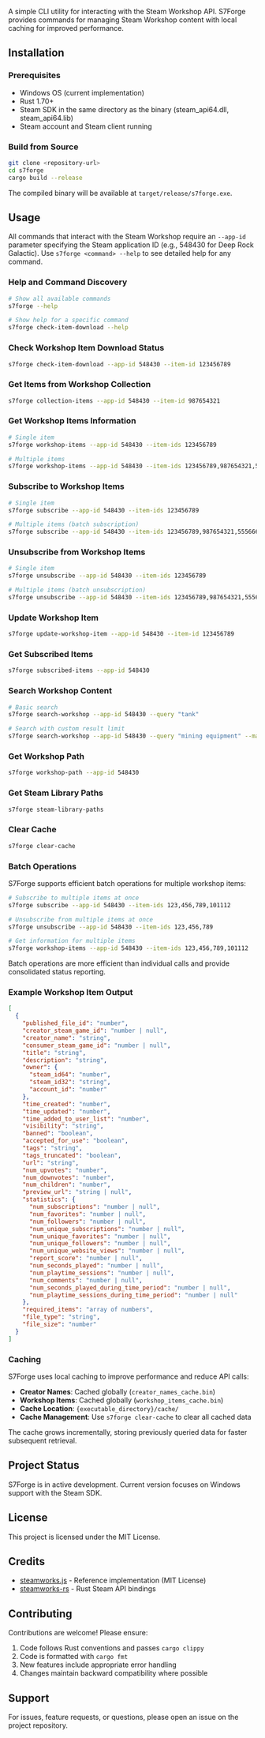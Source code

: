 A simple CLI utility for interacting with the Steam Workshop API. S7Forge provides commands for managing Steam Workshop content with local caching for improved performance.

## Installation

### Prerequisites

- Windows OS (current implementation)
- Rust 1.70+ 
- Steam SDK in the same directory as the binary (steam_api64.dll, steam_api64.lib)
- Steam account and Steam client running

### Build from Source

```bash
git clone <repository-url>
cd s7forge
cargo build --release
```

The compiled binary will be available at `target/release/s7forge.exe`.

## Usage

All commands that interact with the Steam Workshop require an `--app-id` parameter specifying the Steam application ID (e.g., 548430 for Deep Rock Galactic). Use `s7forge <command> --help` to see detailed help for any command.

### Help and Command Discovery

```bash
# Show all available commands
s7forge --help

# Show help for a specific command
s7forge check-item-download --help
```

### Check Workshop Item Download Status

```bash
s7forge check-item-download --app-id 548430 --item-id 123456789
```

### Get Items from Workshop Collection

```bash
s7forge collection-items --app-id 548430 --item-id 987654321
```

### Get Workshop Items Information

```bash
# Single item
s7forge workshop-items --app-id 548430 --item-ids 123456789

# Multiple items
s7forge workshop-items --app-id 548430 --item-ids 123456789,987654321,555666777
```

### Subscribe to Workshop Items

```bash
# Single item
s7forge subscribe --app-id 548430 --item-ids 123456789

# Multiple items (batch subscription)
s7forge subscribe --app-id 548430 --item-ids 123456789,987654321,555666777
```

### Unsubscribe from Workshop Items

```bash
# Single item
s7forge unsubscribe --app-id 548430 --item-ids 123456789

# Multiple items (batch unsubscription)
s7forge unsubscribe --app-id 548430 --item-ids 123456789,987654321,555666777
```

### Update Workshop Item

```bash
s7forge update-workshop-item --app-id 548430 --item-id 123456789
```

### Get Subscribed Items

```bash
s7forge subscribed-items --app-id 548430
```

### Search Workshop Content

```bash
# Basic search
s7forge search-workshop --app-id 548430 --query "tank"

# Search with custom result limit
s7forge search-workshop --app-id 548430 --query "mining equipment" --max-results 20
```

### Get Workshop Path

```bash
s7forge workshop-path --app-id 548430
```

### Get Steam Library Paths

```bash
s7forge steam-library-paths
```

### Clear Cache

```bash
s7forge clear-cache
```

### Batch Operations

S7Forge supports efficient batch operations for multiple workshop items:

```bash
# Subscribe to multiple items at once
s7forge subscribe --app-id 548430 --item-ids 123,456,789,101112

# Unsubscribe from multiple items at once  
s7forge unsubscribe --app-id 548430 --item-ids 123,456,789

# Get information for multiple items
s7forge workshop-items --app-id 548430 --item-ids 123,456,789,101112
```

Batch operations are more efficient than individual calls and provide consolidated status reporting.

### Example Workshop Item Output

```json
[
  {
    "published_file_id": "number",
    "creator_steam_game_id": "number | null",
    "creator_name": "string",
    "consumer_steam_game_id": "number | null",
    "title": "string",
    "description": "string",
    "owner": {
      "steam_id64": "number",
      "steam_id32": "string",
      "account_id": "number"
    },
    "time_created": "number",
    "time_updated": "number",
    "time_added_to_user_list": "number",
    "visibility": "string",
    "banned": "boolean",
    "accepted_for_use": "boolean",
    "tags": "string",
    "tags_truncated": "boolean",
    "url": "string",
    "num_upvotes": "number",
    "num_downvotes": "number",
    "num_children": "number",
    "preview_url": "string | null",
    "statistics": {
      "num_subscriptions": "number | null",
      "num_favorites": "number | null",
      "num_followers": "number | null",
      "num_unique_subscriptions": "number | null",
      "num_unique_favorites": "number | null",
      "num_unique_followers": "number | null",
      "num_unique_website_views": "number | null",
      "report_score": "number | null",
      "num_seconds_played": "number | null",
      "num_playtime_sessions": "number | null",
      "num_comments": "number | null",
      "num_seconds_played_during_time_period": "number | null",
      "num_playtime_sessions_during_time_period": "number | null"
    },
    "required_items": "array of numbers",
    "file_type": "string",
    "file_size": "number"
  }
]
```

### Caching

S7Forge uses local caching to improve performance and reduce API calls:

- **Creator Names**: Cached globally (`creator_names_cache.bin`)
- **Workshop Items**: Cached globally (`workshop_items_cache.bin`)
- **Cache Location**: `{executable_directory}/cache/`
- **Cache Management**: Use `s7forge clear-cache` to clear all cached data

The cache grows incrementally, storing previously queried data for faster subsequent retrieval.

## Project Status

S7Forge is in active development. Current version focuses on Windows support with the Steam SDK.

## License

This project is licensed under the MIT License.

## Credits

- [steamworks.js](https://github.com/ceifa/steamworks.js) - Reference implementation (MIT License)
- [steamworks-rs](https://github.com/Noxime/steamworks-rs) - Rust Steam API bindings

## Contributing

Contributions are welcome! Please ensure:

1. Code follows Rust conventions and passes `cargo clippy`
2. Code is formatted with `cargo fmt`
3. New features include appropriate error handling
4. Changes maintain backward compatibility where possible

## Support

For issues, feature requests, or questions, please open an issue on the project repository.